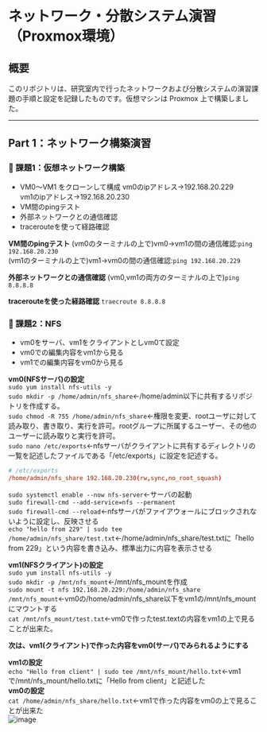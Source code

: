 # ネットワーク・分散システム演習（Proxmox環境）

## 概要
このリポジトリは、研究室内で行ったネットワークおよび分散システムの演習課題の手順と設定を記録したものです。仮想マシンは Proxmox 上で構築しました。

---

## Part 1：ネットワーク構築演習

### 🔹 課題1：仮想ネットワーク構築
- VM0〜VM1 をクローンして構成
  vm0のipアドレス→192.168.20.229<br>
  vm1のipアドレス→192.168.20.230<br>
- VM間のpingテスト
- 外部ネットワークとの通信確認
- tracerouteを使って経路確認

**VM間のpingテスト**
(vm0のターミナルの上で)vm0→vm1の間の通信確認:`ping 192.168.20.230`<br>
(vm1のターミナルの上で)vm1→vm0の間の通信確認:`ping 192.168.20.229`<br>

**外部ネットワークとの通信確認**
(vm0,vm1の両方のターミナルの上で)`ping 8.8.8.8`

**tracerouteを使った経路確認**
`traecroute 8.8.8.8`

### 🔹 課題2：NFS
- vm0をサーバ、vm1をクライアントとしvm0て設定
- vm0での編集内容をvm1から見る
- vm1での編集内容をvm0から見る

**vm0(NFSサーバ)の設定**<br>
`sudo yum install nfs-utils -y`<br>
`sudo mkdir -p /home/admin/nfs_share`←/home/admin以下に共有するリポジトリを作成する。<br>
`sudo chmod -R 755 /home/admin/nfs_share`←権限を変更、rootユーザに対して読み取り、書き取り、実行を許可。rootグループに所属するユーザー、その他のユーザーに読み取りと実行を許可。<br>
`sudo nano /etc/exports`←nfsサーバがクライアントに共有するディレクトリの一覧を記述したファイルである「/etc/exports」に設定を記述する。<br>
```conf
# /etc/exports
/home/admin/nfs_share 192.168.20.230(rw,sync,no_root_squash)
```

`sudo systemctl enable --now nfs-server`←サーバの起動<br>
`sudo firewall-cmd --add-service=nfs --permanent`<br>
`sudo firewall-cmd --reload`←nfsサーバがファイアウォールにブロックされないように設定し、反映させる<br>
`echo "hello from 229" | sudo tee /home/admin/nfs_share/test.txt`←/home/admin/nfs_share/test.txtに「hello from 229」という内容を書き込み、標準出力に内容を表示させる<br>


**vm1(NFSクライアント)の設定**<br>
`sudo yum install nfs-utils -y`<br>
`sudo mkdir -p /mnt/nfs_mount`←/mnt/nfs_mountを作成<br>
`sudo mount -t nfs 192.168.20.229:/home/admin/nfs_share /mnt/nfs_mount`←vm0の/home/admin/nfs_share以下をvm1の/mnt/nfs_mountにマウントする<br>
`cat /mnt/nfs_mount/test.txt`←vm0で作ったtest.textの内容をvm1の上で見ることが出来た。<br>

**次は、vm1(クライアント)で作った内容をvm0(サーバ)でみられるようにする**<br>

**vm1の設定**<br>
`echo "Hello from client" | sudo tee /mnt/nfs_mount/hello.txt`←vm1で/mnt/nfs_mount/hello.txtに「Hello from client」と記述した<br>
**vm0の設定**<br>
`cat /home/admin/nfs_share/hello.txt`←vm1で作った内容をvm0の上で見ることが出来た<br>
![image](https://github.com/user-attachments/assets/575cfbcc-588f-46c8-84b9-7b2d5f1002c5)




